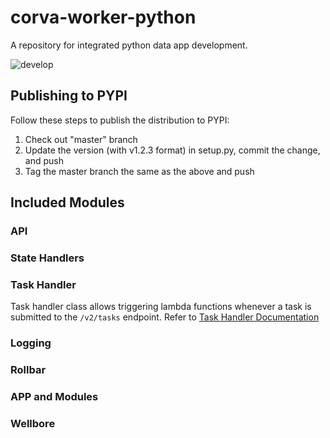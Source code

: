 # corva-worker-python

A repository for integrated python data app development.

![develop](https://github.com/corva-ai/corva-worker-python/workflows/CI/badge.svg?branch=master)

## Publishing to PYPI

Follow these steps to publish the distribution to PYPI:
1. Check out "master" branch
2. Update the version (with v1.2.3 format) in setup.py, commit the change, and push
3. Tag the master branch the same as the above and push

## Included Modules
### API
### State Handlers
### Task Handler
Task handler class allows triggering lambda functions whenever a task is submitted to the `/v2/tasks` endpoint.
Refer to [Task Handler Documentation](docs/TASK_HANDLER.md) 
### Logging
### Rollbar
### APP and Modules
### Wellbore
